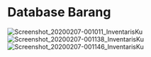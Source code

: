 # Database Barang

![Screenshot_20200207-001011_InventarisKu](https://user-images.githubusercontent.com/12223570/73961401-18704680-493f-11ea-8a54-0f260ef11807.jpg)
![Screenshot_20200207-001138_InventarisKu](https://user-images.githubusercontent.com/12223570/73961409-1c03cd80-493f-11ea-87da-0db2aa6044cc.jpg)
![Screenshot_20200207-001146_InventarisKu](https://user-images.githubusercontent.com/12223570/73961418-1e662780-493f-11ea-99d3-1d87bc7b9556.jpg)

